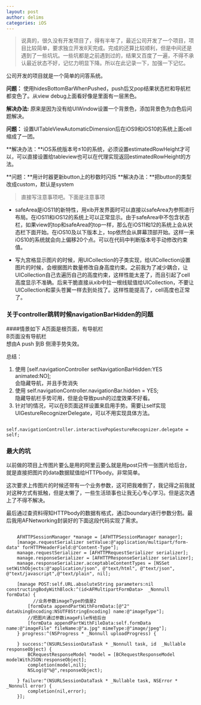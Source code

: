 ```yaml
---
layout: post
author: delims
categories: iOS
---
```


> 说真的，很久没有开发项目了，得有半年了，最近公司开发了一个项目，项目比较简单，要求独立开发8天完成。完成的还算比较顺利，但是中间还是遇到了一些坑坑。一些坑都是之前遇到过的，结果又百度了一遍，不得不承认最近状态不好，记忆力明显下降。所以在此记录一下，加强一下记忆。

公司开发的项目就是一个简单的问答系统。

**问题：** 使用hidesBottomBarWhenPushed，push后又pop结果状态栏和导航栏都变色了。从view debug上面看好像是里面有一层黑色。

__解决办法:__ 原来是因为没有给UIWindow设置一个背景色，添加背景色为白色后问题解决。


**问题：** 设置UITableViewAutomaticDimension后在iOS9和iOS10的系统上面cell缩成了一团。

**解决办法：**iOS系统版本号≤10的系统，必须设置estimatedRowHeight才可以，可以直接设置给tableview也可以在代理实现返回estimatedRowHeight的方法。

**问题：**用计时器更新button上的秒数时闪烁
**解决办法：**把button的类型改成custom，默认是system



> 直接写注意事项吧。下面是注意事项


- safeArea是iOS11的新特性，用xib开发界面时可以直接以safeArea为参照进行布局。在iOS11和iOS12的系统上可以正常显示。由于safeArea中不包含状态栏，如果view的top和safeArea的top一样，那么在iOS11和12的系统上会从状态栏下面开始。在iOS10及以下版本上，top依然会从屏幕顶部开始。这样一来iOS10的系统就会向上偏移20个点。可以在代码中判断版本号手动修改约束值。

- 写九宫格显示图片的时候，用UICollection的子类实现，给UICollection设置图片的时候，会根据图片数量修改自身高度约束。之前我为了减少耦合，让UICollection自己去遍历自己的高度约束，这样性能太差了，而且引起了cell高度显示不准确。后来干脆直接从xib中拉一根线赋值给UICollection，不要让UICollection和蒙头苍翼一样去到处找了。这样性能提高了，cell高度也正常了。

### 关于controller跳转时候navigationBarHidden的问题

####情景如下
A页面是根页面，有导航栏<br>
B页面没有导航栏<br>
想由A push 到B 侧滑手势失效。<br>

总结：

1. 使用 [self.navigationController setNavigationBarHidden:YES animated:NO];<br>会隐藏导航，并且手势消失
2. 使用 self.navigationController.navigationBar.hidden = YES;<br>隐藏导航栏手势可用，但是会导致push的过度效果不好看。
3. 针对1的情况，可以在B页面这样设置来启用手势。需要让self实现UIGestureRecognizerDelegate，可以不用实现具体方法。
```
        self.navigationController.interactivePopGestureRecognizer.delegate = self;
```

### 最大的坑
以前做的项目上传图片要么是用的阿里云要么就是用post只传一张图片给后台，就是直接把图片的data数据赋值给HTTPbody。非常简单。

这次要求上传图片的时候还带有一个业务参数，这可把我难倒了，我记得之前我就对这种方式有抵触，但是太懒了，一些生活琐事也让我无心专心学习。但是这次遇上了不得不解决。

最后通过查资料得知HTTPbody的数据有格式，通过boundary进行参数分割。最后我用AFNetworking封装好的下面这段代码实现了需求。

```

    AFHTTPSessionManager *manage = [AFHTTPSessionManager manager];
    [manage.requestSerializer setValue:@"application/multipart/form-data" forHTTPHeaderField:@"Content-Type"];
    manage.requestSerializer = [AFHTTPRequestSerializer serializer];
    manage.responseSerializer = [AFHTTPResponseSerializer serializer];
    manage.responseSerializer.acceptableContentTypes = [NSSet setWithObjects:@"application/json", @"text/html", @"text/json", @"text/javascript",@"text/plain", nil];
    
    [manage POST:self.URL.absoluteString parameters:nil constructingBodyWithBlock:^(id<AFMultipartFormData>  _Nonnull formData) {
  		  //业务参数imageType的值是2
        [formData appendPartWithFormData:[@"2" dataUsingEncoding:NSUTF8StringEncoding] name:@"imageType"];
        //把图片通过参数imageFile传给后台
        [formData appendPartWithFileData:self.formData name:@"imageFile" fileName:@"a.jpg" mimeType:@"image/jpeg"];
    } progress:^(NSProgress * _Nonnull uploadProgress) {
        
    } success:^(NSURLSessionDataTask * _Nonnull task, id  _Nullable responseObject) {
        BCRequestResponseModel *model = [BCRequestResponseModel modelWithJSON:responseObject];
        completion(model,nil);
        NSLog(@"%@",responseObject);
        
    } failure:^(NSURLSessionDataTask * _Nullable task, NSError * _Nonnull error) {
        completion(nil,error);
    }];
    
```



